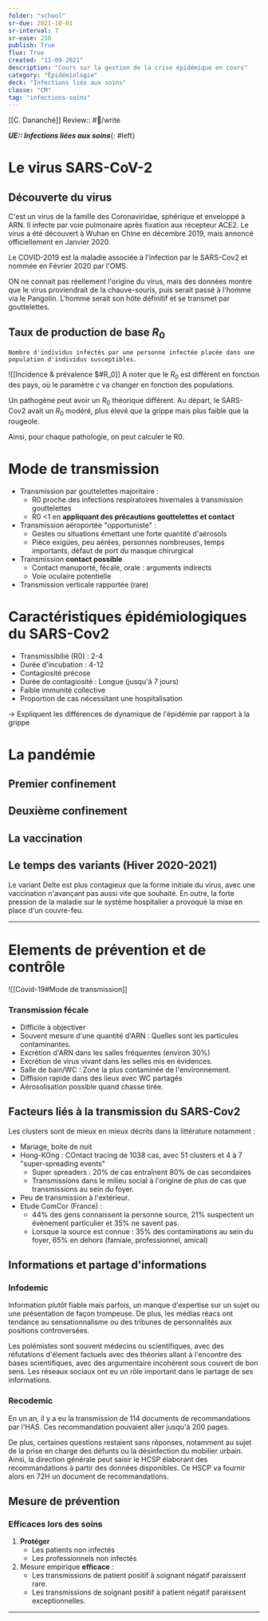 ```yaml
---
folder: "school"
sr-due: 2021-10-01
sr-interval: 7
sr-ease: 250
publish: True
flux: True
created: "11-09-2021"
description: "Cours sur la gestion de la crise épidémique en cours"
category: "Épidémiologie"
deck: "Infections liés aux soins"
classe: "CM"
tag: "infections-soins"
---
```

[[C. Dananché]]
Review:: #🎒/write 

***UE:: Infections liées aux soins***{: #left}  


# Le virus SARS-CoV-2
## Découverte du virus
C'est un virus de la famille des Coronaviridae, sphérique et enveloppé à ARN. Il infecte par voie pulmonaire après fixation aux récepteur ACE2. Le virus a été découvert à Wuhan en Chine en décembre 2019, mais annoncé officiellement en Janvier 2020.

Le COVID-2019 est la maladie associée à l'infection par le SARS-Cov2 et nommée en Février 2020 par l'OMS.

ON ne connait pas réellement l'origine du virus, mais des données montre que le virus proviendrait de la chauve-souris, puis serait passé à l'homme via le Pangolin. L'homme serait son hôte définitif et se transmet par gouttelettes.

## Taux de production de base $R_0$

```ad-def 
Nombre d'individus infectés par une personne infectée placée dans une population d'individus susceptibles.
``` 

![[Incidence & prévalence $#R_0]]
A noter que le $R_0$ est différent en fonction des pays, où le paramètre $c$ va changer en fonction des populations. 

Un pathogène peut avoir un $R_0$ théorique différent. Au départ, le SARS-Cov2 avait un $R_0$ modéré, plus élevé que la grippe mais plus faible que la rougeole. 

Ainsi, pour chaque pathologie, on peut calculer le R0.

# Mode de transmission 
- Transmission par gouttelettes majoritaire :
	- R0 proche des infections respiratoires hivernales à transmission gouttelettes
	- R0 <1 en **appliquant des précautions gouttelettes et contact**
- Transmission aéroportée "opportuniste" : 
	- Gestes ou situations émettant une forte quantité d'aérosols
	- Pièce exigües, peu aérées, personnes nombreuses, temps importants, défaut de port du masque chirurgical
- Transmission **contact possible**
	- Contact manuporté, fécale, orale : arguments indirects
	- Voie oculaire potentielle
- Transmission verticale rapportée (rare)

# Caractéristiques épidémiologiques du SARS-Cov2

- Transmissibilié (R0) : 2-4
- Durée d'incubation : 4-12
- Contagiosité précose
- Durée de contagiosité : Longue (jusqu'à 7 jours)
- Faible immunité collective
- Proportion de cas nécessitant une hospitalisation 

→ Expliquent les différences de dynamique de l'épidémie par rapport à la grippe



# La pandémie
## Premier confinement
## Deuxième confinement
## La vaccination
## Le temps des variants (Hiver 2020-2021)
Le variant Delte est plus contagieux que la forme initiale du virus, avec une vaccination n'avançant pas aussi vite que souhaité. En outre, la forte pression de la maladie sur le système hospitalier a provoqué la mise en place d'un couvre-feu. 

---

# Elements de prévention et de contrôle

![[Covid-19#Mode de transmission]]

### Transmission fécale
- Difficile à objectiver
- Souvent mesure d'une quantité d'ARN : Quelles sont les particules contaminantes.
- Excrétion d'ARN dans les salles fréquentes (environ 30%)
- Excrétion de virus vivant dans les selles mis en évidences.
- Salle de bain/WC : Zone la plus contaminée de l'environnement.
- Diffision rapide dans des lieux avec WC partagés
- Aérosolisation possible quand chasse tirée.

## Facteurs liés à la transmission du SARS-Cov2
Les clusters sont de mieux en mieux décrits dans la littérature notamment : 
- Mariage, boite de nuit
- Hong-KOng : COntact tracing de 1038 cas, avec 51 clusters et 4 à 7 "super-spreading events"
	- Super spreaders : 20% de cas entraînent 80% de cas secondaires
	- Transmissions dans le milieu social à l'origine de plus de cas que transmissions au sein du foyer.
- Peu de transmission à l'extérieur.
- Etude ComCor (France) : 
	- 44% des gens connaissent la personne source, 21% suspectent un évènement particulier et 35% ne savent pas.
	- Lorsque la source est connue : 35% des contaminations au sein du foyer, 65% en dehors (famiale, professionnel, amical)

## Informations et partage d'informations
### Infodemic

Information plutôt fiable mais parfois, un manque d'expertise sur un sujet ou une présentation de façon trompeuse. De plus, les médias réacs ont tendance au sensationnalisme ou des tribunes de personnalités aux positions controversées.

Les polémistes sont souvent médecins ou scientifiques, avec des réfutations d'élement factuels avec des théories allant à l'encontre des bases scientifiques, avec des argumentaire incohérent sous couvert de bon sens. Les réseaux sociaux ont eu un rôle important dans le partage de ses informations.

### Recodemic
En un an, il y a eu la transmission de 114 documents de recommandations par l'HAS. Ces recommandation pouvaient aller jusqu'à 200 pages.

De plus, certaines questions restaient sans réponses, notamment au sujet de la prise en charge des défunts ou la désinfection du mobilier urbain.
Ainsi, la direction générale peut saisir le HCSP élaborant des recommandations à partir des données disponibles. Ce HSCP va fournir alors en 72H un document de recommandations.

## Mesure de prévention
### Efficaces lors des soins
1. **Protéger** 
	- Les patients non infectés
	- Les professionnels non infectés
2. Mesure empirique **efficace** : 
	- Les transmissions de patient positif à soignant négatif paraissent rare.
	- Les transmissions de soignant positif à patient négatif paraissent exceptionnelles.


---